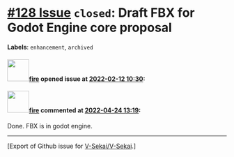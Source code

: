 # [\#128 Issue](https://github.com/V-Sekai/V-Sekai/issues/128) `closed`: Draft FBX for Godot Engine core proposal
**Labels**: `enhancement`, `archived`


#### <img src="https://avatars.githubusercontent.com/u/32321?u=c2e06a3d2b49a467aa907e54aa259516440267cc&v=4" width="50">[fire](https://github.com/fire) opened issue at [2022-02-12 10:30](https://github.com/V-Sekai/V-Sekai/issues/128):



#### <img src="https://avatars.githubusercontent.com/u/32321?u=c2e06a3d2b49a467aa907e54aa259516440267cc&v=4" width="50">[fire](https://github.com/fire) commented at [2022-04-24 13:19](https://github.com/V-Sekai/V-Sekai/issues/128#issuecomment-1107840766):

Done. FBX is in godot engine.


-------------------------------------------------------------------------------



[Export of Github issue for [V-Sekai/V-Sekai](https://github.com/V-Sekai/V-Sekai).]
